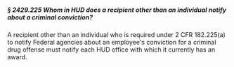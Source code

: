 ##### § 2429.225 Whom in HUD does a recipient other than an individual notify about a criminal conviction? #####

A recipient other than an individual who is required under 2 CFR 182.225(a) to notify Federal agencies about an employee's conviction for a criminal drug offense must notify each HUD office with which it currently has an award.